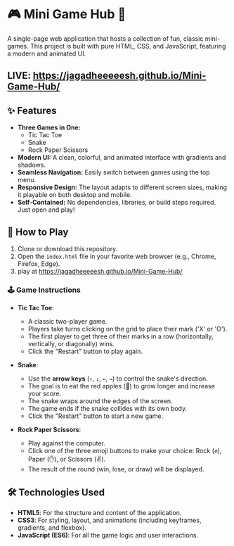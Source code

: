 # 🎮 Mini Game Hub 🎲

A single-page web application that hosts a collection of fun, classic mini-games. This project is built with pure HTML, CSS, and JavaScript, featuring a modern and animated UI.

## LIVE: https://jagadheeeeesh.github.io/Mini-Game-Hub/

## ✨ Features

- **Three Games in One:**
  - Tic Tac Toe
  - Snake
  - Rock Paper Scissors
- **Modern UI:** A clean, colorful, and animated interface with gradients and shadows.
- **Seamless Navigation:** Easily switch between games using the top menu.
- **Responsive Design:** The layout adapts to different screen sizes, making it playable on both desktop and mobile.
- **Self-Contained:** No dependencies, libraries, or build steps required. Just open and play!

## 🚀 How to Play

1.  Clone or download this repository.
2.  Open the `index.html` file in your favorite web browser (e.g., Chrome, Firefox, Edge).
3.  play at https://jagadheeeeesh.github.io/Mini-Game-Hub/
### 🕹️ Game Instructions

- **Tic Tac Toe**:

  - A classic two-player game.
  - Players take turns clicking on the grid to place their mark ('X' or 'O').
  - The first player to get three of their marks in a row (horizontally, vertically, or diagonally) wins.
  - Click the "Restart" button to play again.

- **Snake**:

  - Use the **arrow keys** (`↑`, `↓`, `←`, `→`) to control the snake's direction.
  - The goal is to eat the red apples (🍎) to grow longer and increase your score.
  - The snake wraps around the edges of the screen.
  - The game ends if the snake collides with its own body.
  - Click the "Restart" button to start a new game.

- **Rock Paper Scissors**:
  - Play against the computer.
  - Click one of the three emoji buttons to make your choice: Rock (✊), Paper (✋), or Scissors (✌️).
  - The result of the round (win, lose, or draw) will be displayed.

## 🛠️ Technologies Used

- **HTML5**: For the structure and content of the application.
- **CSS3**: For styling, layout, and animations (including keyframes, gradients, and flexbox).
- **JavaScript (ES6)**: For all the game logic and user interactions.
